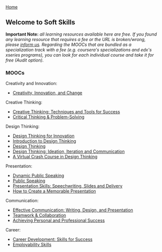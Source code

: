 [Home](index.md)
## Welcome to Soft Skills

**Important Note:** *all learning resources available here are free. If you found any learning resource that requires a fee or the URL is broken/wrong, please [inform us](https://github.com/ayshahrah/seg/issues). Regarding the MOOCs that are bundled as a specialization track with a fee (e.g. coursera's specializations and edx's xseries programs), you can look for each individual course and take it for free (Audit option).*

### MOOCs

Creativity and Innovation:
- [Creativity, Innovation, and Change](https://www.coursera.org/learn/creativity-innovation)

Creative Thinking:
- [Creative Thinking: Techniques and Tools for Success](https://www.edx.org/course/creative-thinking-techniques-0)
- [Critical Thinking & Problem-Solving](https://www.edx.org/course/critical-thinking-problem-solving-ritx-skills103x)

Design Thinking:
- [Design Thinking for Innovation](https://www.coursera.org/learn/uva-darden-design-thinking-innovation)
- [Introduction to Design Thinking](https://www.edx.org/course/introduction-design-thinking-microsoft-dev241x-1)
- [Design Thinking](https://www.edx.org/micromasters/design-thinking)
- [Design Thinking: Ideation, Iteration and Communication](https://www.edx.org/course/design-thinking-ideation-iteration-ritx-think503x)
- [A Virtual Crash Course in Design Thinking](https://dschool.stanford.edu/resources/a-virtual-crash-course-in-design-thinking)

Presentation:
- [Dynamic Public Speaking](https://www.coursera.org/specializations/public-speaking)
- [Public Speaking](https://www.edx.org/course/public-speaking-ritx-skills105x-0)
- [Presentation Skills: Speechwriting, Slides and Delivery](https://www.coursera.org/specializations/presentation-skills)
- [How to Create a Memorable Presentation](https://www.soundviewpro.com/online-courses/_/how-to-create-a-memorable-presentation/)

Communication:
- [Effective Communication: Writing, Design, and Presentation](https://www.coursera.org/specializations/effective-business-communication)
- [Teamwork & Collaboration](https://www.edx.org/course/teamwork-collaboration-ritx-skills102x-0)
- [Achieving Personal and Professional Success](https://www.coursera.org/specializations/wharton-success)

Career:
- [Career Development: Skills for Success](https://www.edx.org/xseries/career-development-skills-success)
- [Employability Skills](https://iversity.org/en/courses/employability-skills-may-2016)



